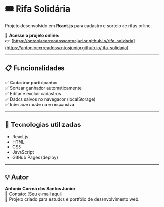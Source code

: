 # 🎟️ Rifa Solidária

Projeto desenvolvido em **React.js** para cadastro e sorteio de rifas online.

🚀 **Acesse o projeto online:**  
👉 [https://antoniocorreadossantosjunior.github.io/rifa-solidaria](https://antoniocorreadossantosjunior.github.io/rifa-solidaria)

---

## 📋 Funcionalidades

✅ Cadastrar participantes  
✅ Sortear ganhador automaticamente  
✅ Editar e excluir cadastros  
✅ Dados salvos no navegador (localStorage)  
✅ Interface moderna e responsiva  

---

## 🧠 Tecnologias utilizadas
- React.js  
- HTML  
- CSS  
- JavaScript  
- GitHub Pages (deploy)
---

## 💡 Autor
**Antonio Correa dos Santos Junior**  
📧 Contato: [Seu e-mail aqui]  
📍 Projeto criado para estudos e portfólio de desenvolvimento web.
